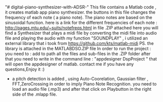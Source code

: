 "# digital-piano-synthesizer-with-ADSR-" 
This file contains a Matlab code , it creates matlab app piano synthesizer. 
the buttons in this file changes the frequency of each note ( a piano note).
The piano notes are based on the sinusoidal function. here is a link for the different frequencies of each note : http://pages.mtu.edu/~suits/notefreqs.html
in file .ZIP attached here you will find a Synthesizer that plays a midi file by converting the midi file into audio file and playing the audio with my function "SOUNDPLAY" , i utilized an external library that i took from https://github.com/kts/matlab-midi 
  PS. the library is attached in the MATLABDSO.ZIP file
  In order to run the project : 
  you need to : 
  add to path all the files and sub-files in the .ZIP folder after that you need to write in the command line : 
  "appdesigner DspProject " that will open the appdesigner of matlab.
  contact me if you have any questions,Enjoy it :) 
  
* a pitch detection is added , using Auto-Coorelation, Gaussian filter , FFT,ZeroCrossing in order to imply Piano Note Recognition.
you need to load an audio file (.mp3) and after that click on Playbutton in the right side of the .mlapp file.
